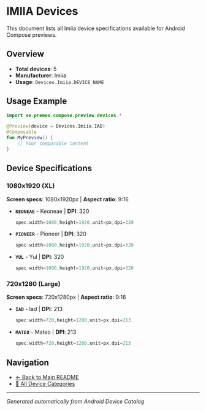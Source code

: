 # IMIIA Devices

This document lists all Imiia device specifications available for Android Compose previews.

## Overview

- **Total devices**: 5
- **Manufacturer**: Imiia
- **Usage**: `Devices.Imiia.DEVICE_NAME`

## Usage Example

```kotlin
import se.premex.compose.preview.devices.*

@Preview(device = Devices.Imiia.IAD)
@Composable
fun MyPreview() {
    // Your composable content
}
```

## Device Specifications

### 1080x1920 (XL)

**Screen specs**: 1080x1920px | **Aspect ratio**: 9:16

- **`KEONEAE`** - Keoneae | **DPI**: 320
  ```kotlin
  spec:width=1080,height=1920,unit=px,dpi=320
  ```

- **`PIONEER`** - Pioneer | **DPI**: 320
  ```kotlin
  spec:width=1080,height=1920,unit=px,dpi=320
  ```

- **`YUL`** - Yul | **DPI**: 320
  ```kotlin
  spec:width=1080,height=1920,unit=px,dpi=320
  ```

### 720x1280 (Large)

**Screen specs**: 720x1280px | **Aspect ratio**: 9:16

- **`IAD`** - Iad | **DPI**: 213
  ```kotlin
  spec:width=720,height=1280,unit=px,dpi=213
  ```

- **`MATEO`** - Mateo | **DPI**: 213
  ```kotlin
  spec:width=720,height=1280,unit=px,dpi=213
  ```

## Navigation

- [← Back to Main README](../../README.md)
- [📱 All Device Categories](../README.md)

---
*Generated automatically from Android Device Catalog*

